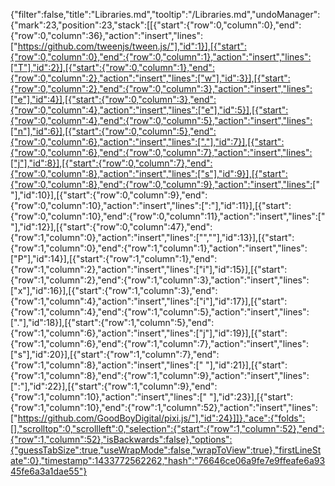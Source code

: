 {"filter":false,"title":"Libraries.md","tooltip":"/Libraries.md","undoManager":{"mark":23,"position":23,"stack":[[{"start":{"row":0,"column":0},"end":{"row":0,"column":36},"action":"insert","lines":["https://github.com/tweenjs/tween.js/"],"id":1}],[{"start":{"row":0,"column":0},"end":{"row":0,"column":1},"action":"insert","lines":["T"],"id":2}],[{"start":{"row":0,"column":1},"end":{"row":0,"column":2},"action":"insert","lines":["w"],"id":3}],[{"start":{"row":0,"column":2},"end":{"row":0,"column":3},"action":"insert","lines":["e"],"id":4}],[{"start":{"row":0,"column":3},"end":{"row":0,"column":4},"action":"insert","lines":["e"],"id":5}],[{"start":{"row":0,"column":4},"end":{"row":0,"column":5},"action":"insert","lines":["n"],"id":6}],[{"start":{"row":0,"column":5},"end":{"row":0,"column":6},"action":"insert","lines":["."],"id":7}],[{"start":{"row":0,"column":6},"end":{"row":0,"column":7},"action":"insert","lines":["j"],"id":8}],[{"start":{"row":0,"column":7},"end":{"row":0,"column":8},"action":"insert","lines":["s"],"id":9}],[{"start":{"row":0,"column":8},"end":{"row":0,"column":9},"action":"insert","lines":[" "],"id":10}],[{"start":{"row":0,"column":9},"end":{"row":0,"column":10},"action":"insert","lines":[":"],"id":11}],[{"start":{"row":0,"column":10},"end":{"row":0,"column":11},"action":"insert","lines":[" "],"id":12}],[{"start":{"row":0,"column":47},"end":{"row":1,"column":0},"action":"insert","lines":["",""],"id":13}],[{"start":{"row":1,"column":0},"end":{"row":1,"column":1},"action":"insert","lines":["P"],"id":14}],[{"start":{"row":1,"column":1},"end":{"row":1,"column":2},"action":"insert","lines":["i"],"id":15}],[{"start":{"row":1,"column":2},"end":{"row":1,"column":3},"action":"insert","lines":["x"],"id":16}],[{"start":{"row":1,"column":3},"end":{"row":1,"column":4},"action":"insert","lines":["i"],"id":17}],[{"start":{"row":1,"column":4},"end":{"row":1,"column":5},"action":"insert","lines":["."],"id":18}],[{"start":{"row":1,"column":5},"end":{"row":1,"column":6},"action":"insert","lines":["j"],"id":19}],[{"start":{"row":1,"column":6},"end":{"row":1,"column":7},"action":"insert","lines":["s"],"id":20}],[{"start":{"row":1,"column":7},"end":{"row":1,"column":8},"action":"insert","lines":[" "],"id":21}],[{"start":{"row":1,"column":8},"end":{"row":1,"column":9},"action":"insert","lines":[":"],"id":22}],[{"start":{"row":1,"column":9},"end":{"row":1,"column":10},"action":"insert","lines":[" "],"id":23}],[{"start":{"row":1,"column":10},"end":{"row":1,"column":52},"action":"insert","lines":["https://github.com/GoodBoyDigital/pixi.js/"],"id":24}]]},"ace":{"folds":[],"scrolltop":0,"scrollleft":0,"selection":{"start":{"row":1,"column":52},"end":{"row":1,"column":52},"isBackwards":false},"options":{"guessTabSize":true,"useWrapMode":false,"wrapToView":true},"firstLineState":0},"timestamp":1433772562262,"hash":"76646ce06a9fe7e9ffeafe6a9345fe6a3a1dae55"}